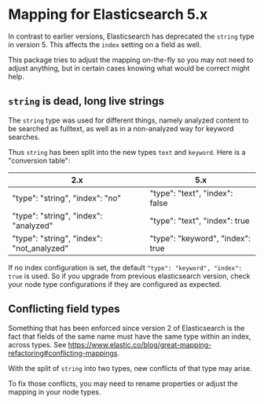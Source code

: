 # Mapping for Elasticsearch 5.x

In contrast to earlier versions, Elasticsearch has deprecated the `string` type
in version 5. This affects the `index` setting on a field as well.

This package tries to adjust the mapping on-the-fly so you may not need to
adjust anything, but in certain cases knowing what would be correct might help.

## `string` is dead, long live strings

The `string` type was used for different things, namely analyzed content to
be searched as fulltext, as well as in a non-analyzed way for keyword searches.

Thus `string` has been split into the new types `text` and `keyword`. Here is a
"conversion table":

| 2.x                                       | 5.x                              |
|-------------------------------------------|----------------------------------|
| "type": "string", "index": "no"           | "type": "text", "index": false   |
| "type": "string", "index": "analyzed"     | "type": "text", "index": true    |
| "type": "string", "index": "not_analyzed" | "type": "keyword", "index": true |

If no index configuration is set, the default `"type": "keyword", "index": true` is used.
So if you upgrade from previous elasticsearch version, check your node type configurations
if they are configured as expected.

## Conflicting field types

Something that has been enforced since version 2 of Elasticsearch is the fact
that fields of the same name must have the same type within an index, across
types. See https://www.elastic.co/blog/great-mapping-refactoring#conflicting-mappings.

With the split of `string` into two types, new conflicts of that type may arise.

To fix those conflicts, you may need to rename properties or adjust the mapping
in your node types.
